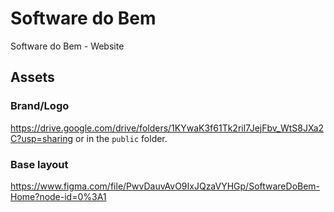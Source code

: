 # Software do Bem
Software do Bem - Website

## Assets

### Brand/Logo
https://drive.google.com/drive/folders/1KYwaK3f61Tk2ril7JejFbv_WtS8JXa2C?usp=sharing or in the `public` folder.

### Base layout
https://www.figma.com/file/PwvDauvAvO9IxJQzaVYHGp/SoftwareDoBem-Home?node-id=0%3A1
